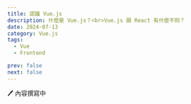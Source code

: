 ```yaml
---
title: 認識 Vue.js
description: 什麼是 Vue.js？<br>Vue.js 跟 React 有什麼不同？
date: 2024-07-13
category: Vue.js
tags:
  - Vue
  - Frontend

prev: false
next: false
---
```


🖊️ 內容撰寫中
